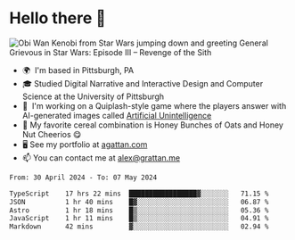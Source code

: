 <!--
**GameDog9988/GameDog9988** is a ✨ _special_ ✨ repository because its `README.md` (this file) appears on your GitHub profile.

Here are some ideas to get you started:

- 🔭 I’m currently working on ...
- 🌱 I’m currently learning ...
- 👯 I’m looking to collaborate on ...
- 🤔 I’m looking for help with ...
- 💬 Ask me about ...
- 📫 How to reach me: ...
- 😄 Pronouns: ...
- ⚡ Fun fact: ...
-->



Hello there 👋
==================================

![Obi Wan Kenobi from Star Wars jumping down and greeting General Grievous in Star Wars: Episode III – Revenge of the Sith](https://github.com/agrattan0820/agrattan0820/assets/51346343/689e56eb-29be-46a5-a079-28ea727b5f7e)


- 🌍  I'm based in Pittsburgh, PA
- 🎓  Studied Digital Narrative and Interactive Design and Computer Science at the University of Pittsburgh
- 👾  I'm working on a Quiplash-style game where the players answer with AI-generated images called [Artificial Unintelligence](https://github.com/agrattan0820/artificial-unintelligence)
- 🥣  My favorite cereal combination is Honey Bunches of Oats and Honey Nut Cheerios 😋
- 🖥️  See my portfolio at [agattan.com](http://agrattan.com/)
- 📫  You can contact me at [alex@grattan.me](mailto:alex@grattan.me)

<!--START_SECTION:waka-->

```txt
From: 30 April 2024 - To: 07 May 2024

TypeScript    17 hrs 22 mins  █████████████████▓░░░░░░░   71.15 %
JSON          1 hr 40 mins    █▓░░░░░░░░░░░░░░░░░░░░░░░   06.87 %
Astro         1 hr 18 mins    █▒░░░░░░░░░░░░░░░░░░░░░░░   05.36 %
JavaScript    1 hr 11 mins    █▒░░░░░░░░░░░░░░░░░░░░░░░   04.91 %
Markdown      42 mins         ▓░░░░░░░░░░░░░░░░░░░░░░░░   02.94 %
```

<!--END_SECTION:waka-->
